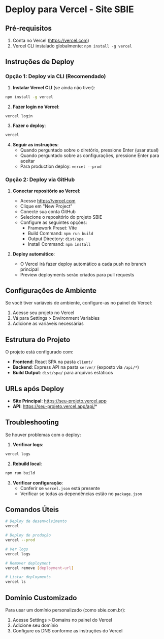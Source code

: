 # Deploy para Vercel - Site SBIE

## Pré-requisitos

1. Conta no Vercel (https://vercel.com)
2. Vercel CLI instalado globalmente: `npm install -g vercel`

## Instruções de Deploy

### Opção 1: Deploy via CLI (Recomendado)

1. **Instalar Vercel CLI** (se ainda não tiver):
```bash
npm install -g vercel
```

2. **Fazer login no Vercel**:
```bash
vercel login
```

3. **Fazer o deploy**:
```bash
vercel
```

4. **Seguir as instruções**:
   - Quando perguntado sobre o diretório, pressione Enter (usar atual)
   - Quando perguntado sobre as configurações, pressione Enter para aceitar
   - Para production deploy: `vercel --prod`

### Opção 2: Deploy via GitHub

1. **Conectar repositório ao Vercel**:
   - Acesse https://vercel.com
   - Clique em "New Project"
   - Conecte sua conta GitHub
   - Selecione o repositório do projeto SBIE
   - Configure as seguintes opções:
     - Framework Preset: Vite
     - Build Command: `npm run build`
     - Output Directory: `dist/spa`
     - Install Command: `npm install`

2. **Deploy automático**:
   - O Vercel irá fazer deploy automático a cada push no branch principal
   - Preview deployments serão criados para pull requests

## Configurações de Ambiente

Se você tiver variáveis de ambiente, configure-as no painel do Vercel:

1. Acesse seu projeto no Vercel
2. Vá para Settings > Environment Variables
3. Adicione as variáveis necessárias

## Estrutura do Projeto

O projeto está configurado com:
- **Frontend**: React SPA na pasta `client/`
- **Backend**: Express API na pasta `server/` (exposto via `/api/*`)
- **Build Output**: `dist/spa/` para arquivos estáticos

## URLs após Deploy

- **Site Principal**: https://seu-projeto.vercel.app
- **API**: https://seu-projeto.vercel.app/api/*

## Troubleshooting

Se houver problemas com o deploy:

1. **Verificar logs**:
```bash
vercel logs
```

2. **Rebuild local**:
```bash
npm run build
```

3. **Verificar configuração**:
   - Conferir se `vercel.json` está presente
   - Verificar se todas as dependências estão no `package.json`

## Comandos Úteis

```bash
# Deploy de desenvolvimento
vercel

# Deploy de produção
vercel --prod

# Ver logs
vercel logs

# Remover deployment
vercel remove [deployment-url]

# Listar deployments
vercel ls
```

## Domínio Customizado

Para usar um domínio personalizado (como sbie.com.br):

1. Acesse Settings > Domains no painel do Vercel
2. Adicione seu domínio
3. Configure os DNS conforme as instruções do Vercel

